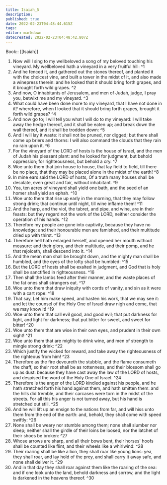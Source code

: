 ```yaml
---
title: Isaiah_5
description: 
published: true
date: 2022-02-23T04:48:44.615Z
tags: 
editor: markdown
dateCreated: 2022-02-23T04:48:42.807Z
---
```


 Book:: [[Isaiah]]
 1. Now will I sing to my wellbeloved a song of my beloved touching his vineyard. My wellbeloved hath a vineyard in a very fruitful hill: ^1
 2. And he fenced it, and gathered out the stones thereof, and planted it with the choicest vine, and built a tower in the midst of it, and also made a winepress therein: and he looked that it should bring forth grapes, and it brought forth wild grapes. ^2
 3. And now, O inhabitants of Jerusalem, and men of Judah, judge, I pray you, betwixt me and my vineyard. ^3
 4. What could have been done more to my vineyard, that I have not done in it? wherefore, when I looked that it should bring forth grapes, brought it forth wild grapes? ^4
 5. And now go to; I will tell you what I will do to my vineyard: I will take away the hedge thereof, and it shall be eaten up; and break down the wall thereof, and it shall be trodden down: ^5
 6. And I will lay it waste: it shall not be pruned, nor digged; but there shall come up briers and thorns: I will also command the clouds that they rain no rain upon it. ^6
 7. For the vineyard of the LORD of hosts is the house of Israel, and the men of Judah his pleasant plant: and he looked for judgment, but behold oppression; for righteousness, but behold a cry. ^7
 8. Woe unto them that join house to house, that lay field to field, till there be no place, that they may be placed alone in the midst of the earth! ^8
 9. In mine ears said the LORD of hosts, Of a truth many houses shall be desolate, even great and fair, without inhabitant. ^9
 10. Yea, ten acres of vineyard shall yield one bath, and the seed of an homer shall yield an ephah. ^10
 11. Woe unto them that rise up early in the morning, that they may follow strong drink; that continue until night, till wine inflame them! ^11
 12. And the harp, and the viol, the tabret, and pipe, and wine, are in their feasts: but they regard not the work of the LORD, neither consider the operation of his hands. ^12
 13. Therefore my people are gone into captivity, because they have no knowledge: and their honourable men are famished, and their multitude dried up with thirst. ^13
 14. Therefore hell hath enlarged herself, and opened her mouth without measure: and their glory, and their multitude, and their pomp, and he that rejoiceth, shall descend into it. ^14
 15. And the mean man shall be brought down, and the mighty man shall be humbled, and the eyes of the lofty shall be humbled: ^15
 16. But the LORD of hosts shall be exalted in judgment, and God that is holy shall be sanctified in righteousness. ^16
 17. Then shall the lambs feed after their manner, and the waste places of the fat ones shall strangers eat. ^17
 18. Woe unto them that draw iniquity with cords of vanity, and sin as it were with a cart rope: ^18
 19. That say, Let him make speed, and hasten his work, that we may see it: and let the counsel of the Holy One of Israel draw nigh and come, that we may know it! ^19
 20. Woe unto them that call evil good, and good evil; that put darkness for light, and light for darkness; that put bitter for sweet, and sweet for bitter! ^20
 21. Woe unto them that are wise in their own eyes, and prudent in their own sight! ^21
 22. Woe unto them that are mighty to drink wine, and men of strength to mingle strong drink: ^22
 23. Which justify the wicked for reward, and take away the righteousness of the righteous from him! ^23
 24. Therefore as the fire devoureth the stubble, and the flame consumeth the chaff, so their root shall be as rottenness, and their blossom shall go up as dust: because they have cast away the law of the LORD of hosts, and despised the word of the Holy One of Israel. ^24
 25. Therefore is the anger of the LORD kindled against his people, and he hath stretched forth his hand against them, and hath smitten them: and the hills did tremble, and their carcases were torn in the midst of the streets. For all this his anger is not turned away, but his hand is stretched out still. ^25
 26. And he will lift up an ensign to the nations from far, and will hiss unto them from the end of the earth: and, behold, they shall come with speed swiftly: ^26
 27. None shall be weary nor stumble among them; none shall slumber nor sleep; neither shall the girdle of their loins be loosed, nor the latchet of their shoes be broken: ^27
 28. Whose arrows are sharp, and all their bows bent, their horses' hoofs shall be counted like flint, and their wheels like a whirlwind: ^28
 29. Their roaring shall be like a lion, they shall roar like young lions: yea, they shall roar, and lay hold of the prey, and shall carry it away safe, and none shall deliver it. ^29
 30. And in that day they shall roar against them like the roaring of the sea: and if one look unto the land, behold darkness and sorrow, and the light is darkened in the heavens thereof. ^30
